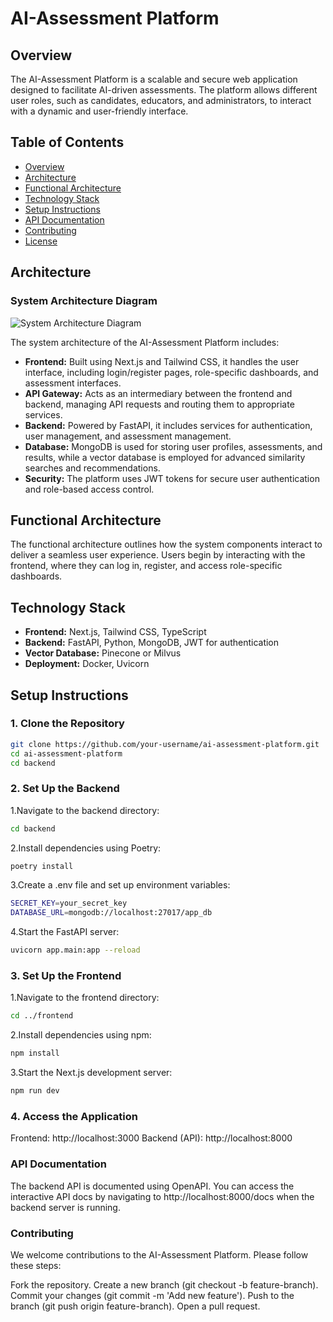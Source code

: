 # AI-Assessment Platform 

## Overview

The AI-Assessment Platform is a scalable and secure web application designed to facilitate AI-driven assessments. The platform allows different user roles, such as candidates, educators, and administrators, to interact with a dynamic and user-friendly interface.

## Table of Contents
- [Overview](#overview)
- [Architecture](#architecture)
- [Functional Architecture](#functional-architecture)
- [Technology Stack](#technology-stack)
- [Setup Instructions](#setup-instructions)
- [API Documentation](#api-documentation)
- [Contributing](#contributing)
- [License](#license)

## Architecture

### System Architecture Diagram

![System Architecture Diagram](https://github.com/user-attachments/assets/c2a4b0a5-75f4-4a5e-88e5-44b19d43c161)


The system architecture of the AI-Assessment Platform includes:

- **Frontend:** Built using Next.js and Tailwind CSS, it handles the user interface, including login/register pages, role-specific dashboards, and assessment interfaces.
- **API Gateway:** Acts as an intermediary between the frontend and backend, managing API requests and routing them to appropriate services.
- **Backend:** Powered by FastAPI, it includes services for authentication, user management, and assessment management.
- **Database:** MongoDB is used for storing user profiles, assessments, and results, while a vector database is employed for advanced similarity searches and recommendations.
- **Security:** The platform uses JWT tokens for secure user authentication and role-based access control.

## Functional Architecture

The functional architecture outlines how the system components interact to deliver a seamless user experience. Users begin by interacting with the frontend, where they can log in, register, and access role-specific dashboards.

## Technology Stack

- **Frontend:** Next.js, Tailwind CSS, TypeScript
- **Backend:** FastAPI, Python, MongoDB, JWT for authentication
- **Vector Database:** Pinecone or Milvus
- **Deployment:** Docker, Uvicorn

## Setup Instructions

### 1. Clone the Repository

```bash
git clone https://github.com/your-username/ai-assessment-platform.git
cd ai-assessment-platform
cd backend
```
### 2. Set Up the Backend
1.Navigate to the backend directory:
```bash
cd backend
```
2.Install dependencies using Poetry:
```bash
poetry install
```
3.Create a .env file and set up environment variables:
```bash
SECRET_KEY=your_secret_key
DATABASE_URL=mongodb://localhost:27017/app_db
```
4.Start the FastAPI server:
```bash
uvicorn app.main:app --reload
```
### 3. Set Up the Frontend
1.Navigate to the frontend directory:
```bash
cd ../frontend
```
2.Install dependencies using npm:
```bash
npm install
```
3.Start the Next.js development server:
```bash
npm run dev
```
### 4. Access the Application
Frontend: http://localhost:3000
Backend (API): http://localhost:8000

### API Documentation
The backend API is documented using OpenAPI. You can access the interactive API docs by navigating to http://localhost:8000/docs when the backend server is running.

### Contributing
We welcome contributions to the AI-Assessment Platform. Please follow these steps:

Fork the repository.
Create a new branch (git checkout -b feature-branch).
Commit your changes (git commit -m 'Add new feature').
Push to the branch (git push origin feature-branch).
Open a pull request.

